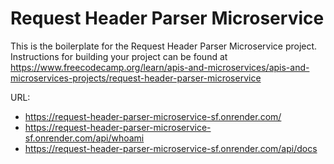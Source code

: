 # Request Header Parser Microservice

This is the boilerplate for the Request Header Parser Microservice project. Instructions for building your project can be found at https://www.freecodecamp.org/learn/apis-and-microservices/apis-and-microservices-projects/request-header-parser-microservice

URL:
- https://request-header-parser-microservice-sf.onrender.com/
- https://request-header-parser-microservice-sf.onrender.com/api/whoami
- https://request-header-parser-microservice-sf.onrender.com/api/docs
